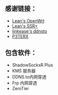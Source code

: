 ## 感谢链接：
* [Lean's OpenWrt](https://github.com/coolsnowwolf/lede) 
* [Lean's SSR+](https://github.com/fw876/helloworld) 
* [linkease's ddnsto](https://github.com/linkease/nas-packages) 
* [P3TERX](https://github.com/P3TERX/Actions-OpenWrt) 

## 包含软件：
* ShadowSocksR Plus
* KMS 服务器
* DDNS.to内网穿透
* Frp 内网穿透
* ZeroTier
